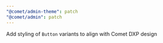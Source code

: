```yaml
---
"@comet/admin-theme": patch
"@comet/admin": patch
---
```


Add styling of `Button` variants to align with Comet DXP design
